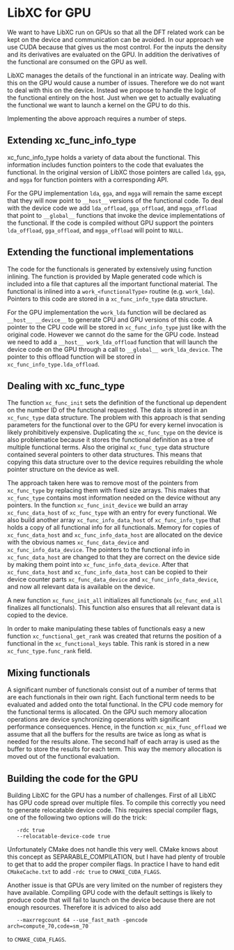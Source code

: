 # LibXC for GPU

We want to have LibXC run on GPUs so that all the DFT related work can be kept
on the device and communication can be avoided. In our approach we use CUDA
because that gives us the most control. For the inputs the density and its
derivatives are evaluated on the GPU. In addition the derivatives of the
functional are consumed on the GPU as well. 

LibXC manages the details of the functional in an intricate way. Dealing with
this on the GPU would cause a number of issues. Therefore we do not want to
deal with this on the device. Instead we propose to handle the logic of 
the functional entirely on the host. Just when we get to actually evaluating
the functional we want to launch a kernel on the GPU to do this.

Implementing the above approach requires a number of steps.

## Extending xc_func_info_type

xc_func_info_type holds a variety of data about the functional. This information
includes function pointers to the code that evaluates the functional. In the
original version of LibXC those pointers are called `lda`, `gga`, and `mgga`
for function pointers with a corresponding API. 

For the GPU implementation `lda`, `gga`, and `mgga` will remain the same 
except that they will now point to `__host__` versions of the functional code.
To deal with the device code we add `lda_offload`, `gga_offload`, and
`mgga_offload` that point to `__global__` functions that invoke the device
implementations of the functional. If the code is compiled without GPU 
support the pointers `lda_offload`, `gga_offload`, and `mgga_offload` will
point to `NULL`. 

## Extending the functional implementations

The code for the functionals is generated by extensively using function 
inlining. The function is provided by Maple generated code which is included
into a file that captures all the important functional material. The
functional is inlined into a `work_<functionalType>` routine (e.g. 
`work_lda`). Pointers to this code are stored in a `xc_func_info_type`
data structure.

For the GPU implementation the `work_lda` function will be declared as 
`__host__ __device__` to generate CPU and GPU versions of this code. A pointer
to the CPU code will be stored in `xc_func_info_type` just like with the 
original code. However we cannot do the same for the GPU code. Instead we
need to add a `__host__ work_lda_offload` function that will launch the 
device code on the GPU through a call to `__global__ work_lda_device`.
The pointer to this offload function will be stored
in `xc_func_info_type.lda_offload`. 

## Dealing with xc_func_type

The function `xc_func_init` sets the definition of the functional up 
dependent on the number ID of the functional requested. The data is stored 
in an `xc_func_type` data structure. The problem with this approach is that
sending parameters for the functional over to the GPU for every kernel 
invocation is likely prohibitively expensive. Duplicating the `xc_func_type`
on the device is also problematice because it stores the functional 
definition as a tree of multiple functional terms. Also the original 
`xc_func_type` data structure contained several pointers to other
data structures. This means that copying this data structure over to the
device requires rebuilding the whole pointer structure on the device as 
well.

The approach taken here was to remove most of the pointers from 
`xc_func_type` by replacing them with fixed size arrays. This
makes that `xc_func_type` contains most information needed on the device
without any pointers. In the function `xc_func_init_device` we build an array
`xc_func_data_host` of `xc_func_type` with an entry for every functional.
We also build another array `xc_func_info_data_host` of `xc_func_info_type`
that holds a copy of all functional info for all functionals. Memory for 
copies of `xc_func_data_host` and `xc_func_info_data_host` are allocated on 
the device with the obvious names `xc_func_data_device` and 
`xc_func_info_data_device`. The pointers to the functional info in
`xc_func_data_host` are changed to that they are correct on the device
side by making them point into `xc_func_info_data_device`.
After that `xc_func_data_host` and `xc_func_info_data_host` can be copied
to their device counter parts `xc_func_data_device` and 
`xc_func_info_data_device`, and now all relevant data is available on the
device.

A new function `xc_func_init_all` initializes all functionals (`xc_func_end_all`
finalizes all functionals). This function also ensures that all relevant data
is copied to the device.

In order to make manipulating these tables of functionals easy a new 
function `xc_functional_get_rank` was created that returns the position
of a functional in the `xc_functional_keys` table. This rank is
stored in a new `xc_func_type.func_rank` field.

## Mixing functionals

A significant number of functionals consist out of a number of terms 
that are each functionals in their own right. Each functional term
needs to be evaluated and added onto the total functional. In the CPU
code memory for the functional terms is allocated. On the GPU such 
memory allocation operations are device synchronizing operations
with significant performance consequences. Hence, in the function
`xc_mix_func_offload` we assume that all the buffers for the results
are twice as long as what is needed for the results alone. The second
half of each array is used as the buffer to store the results for
each term. This way the memory allocation is moved out of the functional
evaluation.

## Building the code for the GPU

Building LibXC for the GPU has a number of challenges. First of all
LibXC has GPU code spread over multiple files. To compile this correctly
you need to generate relocatable device code. This requires special 
compiler flags, one of the following two options will do the trick:
```
   -rdc true
   --relocatable-device-code true
```
Unfortunately CMake does not handle this very well. CMake knows about this
concept as SEPARABLE_COMPILATION, but I have had plenty of trouble to get
that to add the proper compiler flags. In practice I have to hand edit
`CMakeCache.txt` to add `-rdc true` to `CMAKE_CUDA_FLAGS`.

Another issue is that GPUs are very limited on the number of registers they
have available. Compiling GPU code with the default settings is likely to
produce code that will fail to launch on the device because there are not
enough resources. Therefore it is adviced to also add 
```
   --maxrregcount 64 --use_fast_math -gencode arch=compute_70,code=sm_70
```
to `CMAKE_CUDA_FLAGS`.
